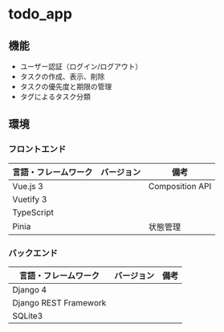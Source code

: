 # todo_app
## 機能
- ユーザー認証（ログイン/ログアウト）
- タスクの作成、表示、削除
- タスクの優先度と期限の管理
- タグによるタスク分類

## 環境
### フロントエンド
| 言語・フレームワーク  | バージョン | 備考 |
| --------------------- | ---------- | --------------- |
| Vue.js 3              |            | Composition API |
| Vuetify 3             |            |                 |
| TypeScript            |            |                 |
| Pinia                 |            | 状態管理         |

### バックエンド
| 言語・フレームワーク  | バージョン | 備考 |
| --------------------- | ---------- | --------------- |
| Django 4              |            |                 |
| Django REST Framework |            |                 |
| SQLite3               |            |                 |
